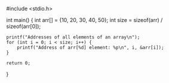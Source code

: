 #include <stdio.h>

int main() {
    int arr[] = {10, 20, 30, 40, 50};
    int size = sizeof(arr) / sizeof(arr[0]);
    

    printf("Addresses of all elements of an array\n");
    for (int i = 0; i < size; i++) {
        printf("Address of arr[%d] element: %p\n", i, &arr[i]);
    }

    return 0;
}
